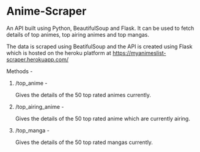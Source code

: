 # Anime-Scraper

An API built using Python, BeautifulSoup and Flask. It can be used to fetch details of top animes, top airing animes and top mangas.

The data is scraped using BeatifulSoup and the API is created using Flask which is hosted on the heroku platform at https://myanimeslist-scraper.herokuapp.com/

Methods - 

1. /top_anime - 

    Gives the details of the 50 top rated animes currently.

2. /top_airing_anime - 

    Gives the details of the 50 top rated anime which are currently airing.

3. /top_manga - 

    Gives the details of the 50 top rated mangas currently.
